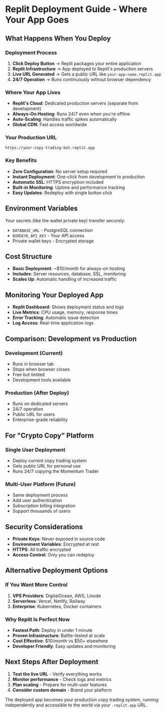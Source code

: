 # Replit Deployment Guide - Where Your App Goes

## What Happens When You Deploy

### Deployment Process
1. **Click Deploy Button** → Replit packages your entire application
2. **Replit Infrastructure** → App deployed to Replit's production servers
3. **Live URL Generated** → Gets a public URL like `your-app-name.replit.app`
4. **24/7 Operation** → Runs continuously without browser dependency

### Where Your App Lives
- **Replit's Cloud**: Dedicated production servers (separate from development)
- **Always-On Hosting**: Runs 24/7 even when you're offline
- **Auto-Scaling**: Handles traffic spikes automatically
- **Global CDN**: Fast access worldwide

### Your Production URL
```
https://your-copy-trading-bot.replit.app
```

### Key Benefits
- **Zero Configuration**: No server setup required
- **Instant Deployment**: One-click from development to production
- **Automatic SSL**: HTTPS encryption included
- **Built-in Monitoring**: Uptime and performance tracking
- **Easy Updates**: Redeploy with single button click

## Environment Variables
Your secrets (like the wallet private key) transfer securely:
- `DATABASE_URL` - PostgreSQL connection
- `BIRDEYE_API_KEY` - Your API access
- Private wallet keys - Encrypted storage

## Cost Structure
- **Basic Deployment**: ~$10/month for always-on hosting
- **Includes**: Server resources, database, SSL, monitoring
- **Scales Up**: Automatic handling of increased traffic

## Monitoring Your Deployed App
- **Replit Dashboard**: Shows deployment status and logs
- **Live Metrics**: CPU usage, memory, response times
- **Error Tracking**: Automatic issue detection
- **Log Access**: Real-time application logs

## Comparison: Development vs Production

### Development (Current)
- Runs in browser tab
- Stops when browser closes
- Free but limited
- Development tools available

### Production (After Deploy)
- Runs on dedicated servers
- 24/7 operation
- Public URL for users
- Enterprise-grade reliability

## For "Crypto Copy" Platform

### Single User Deployment
- Deploy current copy trading system
- Gets public URL for personal use
- Runs 24/7 copying the Momentum Trader

### Multi-User Platform (Future)
- Same deployment process
- Add user authentication
- Subscription billing integration
- Support thousands of users

## Security Considerations
- **Private Keys**: Never exposed in source code
- **Environment Variables**: Encrypted at rest
- **HTTPS**: All traffic encrypted
- **Access Control**: Only you can redeploy

## Alternative Deployment Options

### If You Want More Control
1. **VPS Providers**: DigitalOcean, AWS, Linode
2. **Serverless**: Vercel, Netlify, Railway
3. **Enterprise**: Kubernetes, Docker containers

### Why Replit Is Perfect Now
- **Fastest Path**: Deploy in under 1 minute
- **Proven Infrastructure**: Battle-tested at scale
- **Cost Effective**: $10/month vs $50+ elsewhere
- **Developer Friendly**: Easy updates and monitoring

## Next Steps After Deployment
1. **Test the live URL** - Verify everything works
2. **Monitor performance** - Check logs and metrics
3. **Plan scaling** - Prepare for multi-user features
4. **Consider custom domain** - Brand your platform

The deployed app becomes your production copy trading system, running independently and accessible to the world via your `.replit.app` URL.